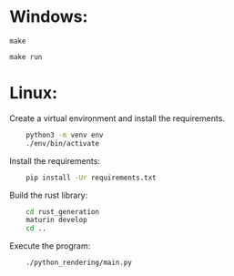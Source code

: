 # Windows:

``` make
make 
```

``` make
make run
```

# Linux:

Create a virtual environment and install the requirements. 
``` bash
    python3 -m venv env
    ./env/bin/activate
```

Install the requirements:
``` bash
    pip install -Ur requirements.txt
```

Build the rust library:
```bash
    cd rust_generation
    maturin develop
    cd ..
```

Execute the program:
```bash
    ./python_rendering/main.py
```
